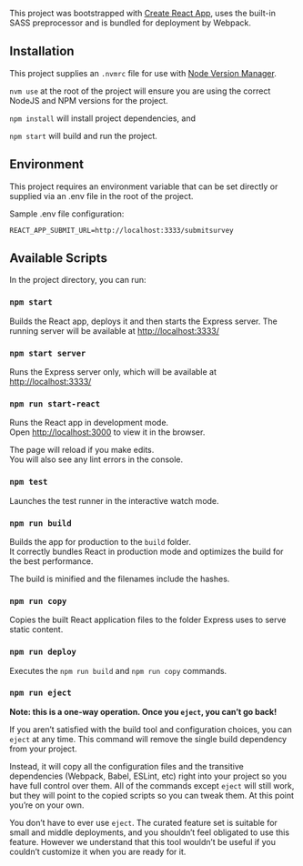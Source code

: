 This project was bootstrapped with [Create React App](https://github.com/facebook/create-react-app), uses the built-in SASS preprocessor and is bundled for deployment by Webpack.

## Installation

This project supplies an `.nvmrc` file for use with [Node Version Manager](https://github.com/creationix/nvm).

`nvm use` at the root of the project will ensure you are using the correct NodeJS and NPM versions for the project.

`npm install` will install project dependencies, and

`npm start` will build and run the project.

## Environment

This project requires an environment variable that can be set directly or supplied via an .env file in the root of the project.

Sample .env file configuration:
```
REACT_APP_SUBMIT_URL=http://localhost:3333/submitsurvey
```

## Available Scripts

In the project directory, you can run:

### `npm start`

Builds the React app, deploys it and then starts the Express server. The running server will be available at [http://localhost:3333/](http://localhost:3333/)

### `npm start server`

Runs the Express server only, which will be available at [http://localhost:3333/](http://localhost:3333/)

### `npm run start-react`

Runs the React app in development mode.<br>
Open [http://localhost:3000](http://localhost:3000) to view it in the browser.

The page will reload if you make edits.<br>
You will also see any lint errors in the console.

### `npm test`

Launches the test runner in the interactive watch mode.<br>

### `npm run build`

Builds the app for production to the `build` folder.<br>
It correctly bundles React in production mode and optimizes the build for the best performance.

The build is minified and the filenames include the hashes.<br>

### `npm run copy`

Copies the built React application files to the folder Express uses to serve static content.

### `npm run deploy`

Executes the `npm run build` and `npm run copy` commands.

### `npm run eject`

**Note: this is a one-way operation. Once you `eject`, you can’t go back!**

If you aren’t satisfied with the build tool and configuration choices, you can `eject` at any time. This command will remove the single build dependency from your project.

Instead, it will copy all the configuration files and the transitive dependencies (Webpack, Babel, ESLint, etc) right into your project so you have full control over them. All of the commands except `eject` will still work, but they will point to the copied scripts so you can tweak them. At this point you’re on your own.

You don’t have to ever use `eject`. The curated feature set is suitable for small and middle deployments, and you shouldn’t feel obligated to use this feature. However we understand that this tool wouldn’t be useful if you couldn’t customize it when you are ready for it.
